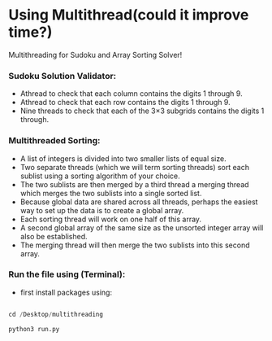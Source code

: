 # Using Multithread(could it improve time?)
Multithreading for Sudoku and Array Sorting Solver!
### Sudoku Solution Validator:
- Athread to check that each column contains the digits 1 through 9.
- Athread to check that each row contains the digits 1 through 9.
- Nine threads to check that each of the 3×3 subgrids contains the digits 1 through.

### Multithreaded Sorting:
- A list of integers is divided into two smaller lists of equal size.
- Two separate threads (which we will term sorting threads) sort each sublist using a sorting algorithm of your  choice.
- The two sublists are then merged by a third  thread a merging  thread which merges the two sublists into a single sorted list.
- Because global data are shared across all threads, perhaps the easiest way to set up the data is to create a global array.
- Each sorting  thread will work on one half of this array.
- A second global array of the same size as the unsorted integer array will also be established. 
- The merging thread will then merge the two sublists into this second array.

### Run the file using (Terminal):
- first install packages using:
```python
```
```python
cd /Desktop/multithreading
```
```python
python3 run.py
```
